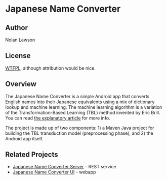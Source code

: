 Japanese Name Converter
=========

Author
-------
Nolan Lawson

License
-------
[WTFPL][1], although attribution would be nice.

Overview
-------
The Japanese Name Converter is a simple Android app that converts English names into their Japanese equivalents using a mix of dictionary lookup and machine learning. The machine learning algorithm is a variation of the Transformation-Based Learning (TBL) method invented by Eric Brill.  You can read [the explanatory article][2] for more info.

The project is made up of two components: 1) a Maven Java project for building the TBL transduction model (preprocessing phase), and 2) the Android app itself.

Related Projects
-------------

* [Japanese Name Converter Server][3] - REST service
* [Japanese Name Converter UI][4] - webapp

[1]: http://sam.zoy.org/wtfpl/
[2]: http://nolanlawson.com/2011/03/30/jnameconverter/
[3]: http://github.com/nolanlawson/jnameconverter-server/
[4]: http://github.com/nolanlawson/japanese-name-converter-ui/
